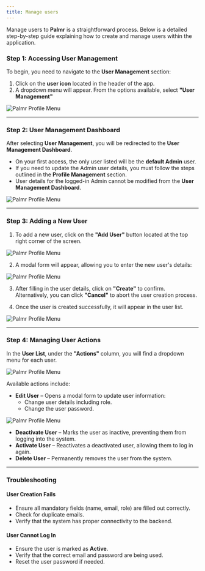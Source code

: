 ```yaml
---
title: Manage users
---
```


Manage users to **Palmr** is a straightforward process. Below is a detailed step-by-step guide explaining how to create and manage users within the application.


### Step 1: Accessing User Management

To begin, you need to navigate to the **User Management** section:

1. Click on the **user icon** located in the header of the app.
2. A dropdown menu will appear. From the options available, select **"User Management"**

![Palmr Profile Menu](/assets/v1/ui/menu.png) 

---

### Step 2: User Management Dashboard

After selecting **User Management**, you will be redirected to the **User Management Dashboard**. 

- On your first access, the only user listed will be the **default Admin** user.
- If you need to update the Admin user details, you must follow the steps outlined in the **Profile Management** section.  
- User details for the logged-in Admin cannot be modified from the **User Management Dashboard**.

![Palmr Profile Menu](/assets/v1/main/users/users-management.png) 

---

### Step 3: Adding a New User

1. To add a new user, click on the **"Add User"** button located at the top right corner of the screen.

![Palmr Profile Menu](/assets/v1/main/users/add-users-btn.png) 

2. A modal form will appear, allowing you to enter the new user's details:

![Palmr Profile Menu](/assets/v1/main/users/add-user-modal.png) 

3. After filling in the user details, click on **"Create"** to confirm.  
   Alternatively, you can click **"Cancel"** to abort the user creation process.

4. Once the user is created successfully, it will appear in the user list.

![Palmr Profile Menu](/assets/v1/main/users/new-user-table.png) 

---

### Step 4: Managing User Actions

In the **User List**, under the **"Actions"** column, you will find a dropdown menu for each user.

![Palmr Profile Menu](/assets/v1/main/users/add-user-actions-dropdown.png) 


Available actions include:

- **Edit User** – Opens a modal form to update user information:
   - Change user details including role.
   - Change the user password.

![Palmr Profile Menu](/assets/v1/main/users/edit-user-modal.png) 

- **Deactivate User** – Marks the user as inactive, preventing them from logging into the system.
- **Activate User** – Reactivates a deactivated user, allowing them to log in again.
- **Delete User** – Permanently removes the user from the system.


---

### Troubleshooting

#### User Creation Fails
- Ensure all mandatory fields (name, email, role) are filled out correctly.
- Check for duplicate emails.
- Verify that the system has proper connectivity to the backend.

#### User Cannot Log In
- Ensure the user is marked as **Active**.
- Verify that the correct email and password are being used.
- Reset the user password if needed.



